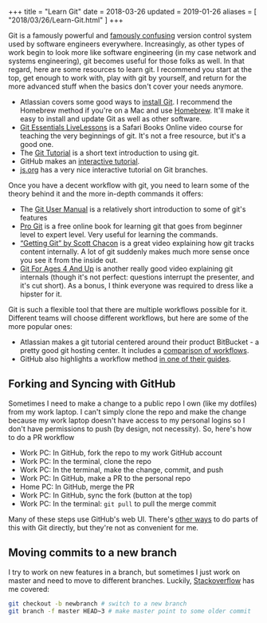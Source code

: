 +++
title = "Learn Git"
date = 2018-03-26
updated = 2019-01-26
aliases = [ "2018/03/26/Learn-Git.html" ]
+++

Git is a famously powerful and [famously confusing](https://xkcd.com/1597/) version control system
used by software engineers everywhere. Increasingly, as other types of work
begin to look more like software engineering (in my case network and systems
engineering), git becomes useful for those folks as well. In that regard, here
are some resources to learn git. I recommend you start at the top, get enough to
work with, play with git by yourself, and return for the more advanced stuff
when the basics don't cover your needs anymore.

- Atlassian covers some good ways to [install Git](https://www.atlassian.com/git/tutorials/install-git). I recommend the Homebrew method if you're on a Mac and use [Homebrew](https://brew.sh/). It'll make it easy to install and update Git as well as other software.
- [Git Essentials
  LiveLessons](https://www.safaribooksonline.com/library/view/git-essentials-livelessons/9780134655284/)
  is a Safari Books Online video course for teaching the very beginnings of
  git. It's not a free resource, but it's a good one.
- The [Git Tutorial](https://git-scm.com/docs/gittutorial) is a short text
  introduction to using git.
- GitHub makes an [interactive tutorial](https://try.github.io/levels/1/challenges/1).
- [js.org](https://learngitbranching.js.org/) has a very nice interactive tutorial on Git branches.

Once you have a decent workflow with git, you need to learn some of the theory
behind it and the more in-depth commands it offers:

- The [Git User Manual](https://git-scm.com/docs/user-manual.html) is a
  relatively short introduction to some of git's features
- [Pro Git](https://git-scm.com/book/en/v2) is a free online book for learning
  git that goes from beginner level to expert level. Very useful for learning
  the commands.
- [“Getting Git” by Scott Chacon](https://vimeo.com/14629850) is a great video
  explaining how git tracks content internally. A lot of git suddenly makes much
  more sense once you see it from the inside out.
- [Git For Ages 4 And Up](https://www.youtube.com/watch?v=1ffBJ4sVUb4) is
  another really good video explaining git internals (though it's not perfect:
  questions interrupt the presenter, and it's cut short). As a bonus, I think
  everyone was required to dress like a hipster for it.

Git is such a flexible tool that there are multiple workflows possible for it.
Different teams will choose different workflows, but here are some of the more
popular ones:

- Atlassian makes a git tutorial centered around their product BitBucket - a
  pretty good git hosting center. It includes a [comparison of
  workflows](https://www.atlassian.com/git/tutorials/comparing-workflows).
- GitHub also highlights a workflow method [in one of their
  guides](https://guides.github.com/introduction/flow/).


## Forking and Syncing with GitHub

Sometimes I need to make a change to a public repo I own (like my dotfiles)
from my work laptop. I can't simply clone the repo and make the change because
my work laptop doesn't have access to my personal logins so I don't have
permissions to push (by design, not necessity). So, here's how to do a PR workflow

- Work PC: In GitHub, fork the repo to my work GitHub account
- Work PC: In the terminal, clone the repo
- Work PC: In the terminal, make the change, commit, and push
- Work PC: In GitHub, make a PR to the personal repo
- Home PC: In GitHub, merge the PR
- Work PC: In GitHub, sync the fork (button at the top)
- Work PC: In the terminal: `git pull` to pull the merge commit

Many of these steps use GitHub's web UI. There's [other ways](https://stackoverflow.com/questions/39819441/keeping-a-fork-up-to-date) to do parts of this with Git directly, but they're not as convenient for me.

## Moving commits to a new branch

I try to work on new features in a branch, but sometimes I just work on master and need to move to different branches. Luckily, [Stackoverflow](https://stackoverflow.com/a/22654961/2958070) has me covered:

```bash
git checkout -b newbranch # switch to a new branch
git branch -f master HEAD~3 # make master point to some older commit
```

